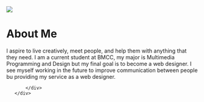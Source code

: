 

  <main>
    <div id="about">
   <div class="container">
       <div class="row">
           <div class="about-col-1">
               <img src="image">
           </div>
           <div class="about-col-2">
               <h1 class="sub-title">About Me</h1>
               <p> I aspire to live creatively, meet people, and help them with anything that they need. I am a current student at BMCC, my major is Multimedia Programming and Design but my final goal is to become a web designer. I see myself working in the future to improve communication between people bu providing my service as a web designer.
              </p>

              
               
           </div>
       </div>
   </div>
 </div>

 </main>
 